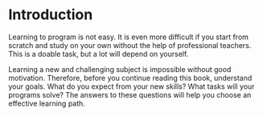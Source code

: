 # Introduction

Learning to program is not easy. It is even more difficult if you start from scratch and study on your own without the help of professional teachers. This is a doable task, but a lot will depend on yourself.

Learning a new and challenging subject is impossible without good motivation. Therefore, before you continue reading this book, understand your goals. What do you expect from your new skills? What tasks will your programs solve? The answers to these questions will help you choose an effective learning path.
